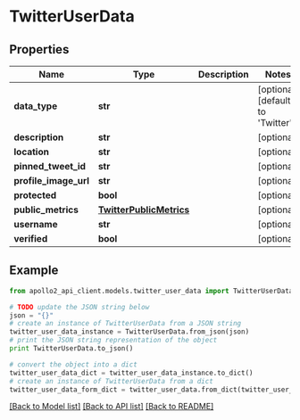 # TwitterUserData


## Properties
Name | Type | Description | Notes
------------ | ------------- | ------------- | -------------
**data_type** | **str** |  | [optional] [default to 'Twitter']
**description** | **str** |  | [optional] 
**location** | **str** |  | [optional] 
**pinned_tweet_id** | **str** |  | [optional] 
**profile_image_url** | **str** |  | [optional] 
**protected** | **bool** |  | [optional] 
**public_metrics** | [**TwitterPublicMetrics**](TwitterPublicMetrics.md) |  | [optional] 
**username** | **str** |  | [optional] 
**verified** | **bool** |  | [optional] 

## Example

```python
from apollo2_api_client.models.twitter_user_data import TwitterUserData

# TODO update the JSON string below
json = "{}"
# create an instance of TwitterUserData from a JSON string
twitter_user_data_instance = TwitterUserData.from_json(json)
# print the JSON string representation of the object
print TwitterUserData.to_json()

# convert the object into a dict
twitter_user_data_dict = twitter_user_data_instance.to_dict()
# create an instance of TwitterUserData from a dict
twitter_user_data_form_dict = twitter_user_data.from_dict(twitter_user_data_dict)
```
[[Back to Model list]](../README.md#documentation-for-models) [[Back to API list]](../README.md#documentation-for-api-endpoints) [[Back to README]](../README.md)


